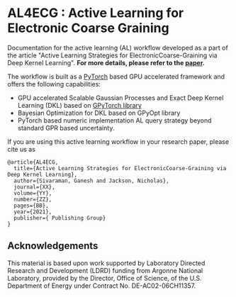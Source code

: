 # AL4ECG : Active Learning for Electronic Coarse Graining 


Documentation for the active learning (AL) workflow developed as a part of the article "Active Learning Strategies for ElectronicCoarse-Graining via Deep Kernel Learning". 
__For more details, please refer to the [paper](https://www.url_to_be_added.com).__


The workflow is built as a [PyTorch](https://pytorch.org) based GPU accelerated framework and offers the following capabilities:

* GPU accelerated Scalable Gaussian Processes and Exact Deep Kernel Learning (DKL) based on [GPyTorch library](https://gpytorch.ai)
* Bayesian Optimization for DKL based on GPyOpt library 
* PyTorch based numeric implementation  AL query strategy beyond standard GPR based uncertainty.



If you are using this active learning workflow  in your research paper, please cite us as
```
@article{AL4ECG,
  title={Active Learning Strategies for ElectronicCoarse-Graining via Deep Kernel Learning},
  author={Sivaraman, Ganesh and Jackson, Nicholas},
  journal={XX},
  volume={YY},
  number={ZZ},
  pages={BB},
  year={2021},
  publisher={ Publishing Group}
}
```

## Acknowledgements
This  material  is  based  upon  work  supported  by  Laboratory  Directed  Research  and  Development (LDRD) funding from Argonne National Laboratory, provided by the Director, Office of Science, of the U.S. Department of Energy under Contract No. DE-AC02-06CH11357.
